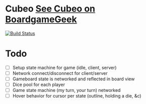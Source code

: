 # Cubeo [See Cubeo on BoardgameGeek](https://boardgamegeek.com/boardgame/191916/cubeo)
[![Build Status](https://travis-ci.org/dooderino/cubeo.svg?branch=master)](https://travis-ci.org/dooderino/cubeo)


# Todo
- [ ] Setup state machine for game (idle, client, server)
- [ ] Network connect/disconnect for client/server
- [ ] Gameboard state is networked and reflected in board view
- [ ] Dice pool for each player
- [ ] Game state machine (my turn, your turn) networked
- [ ] Hover behavior for cursor per state (outline, holding a die, &c)
